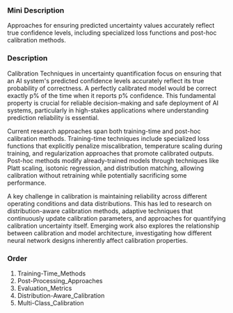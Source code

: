### Mini Description

Approaches for ensuring predicted uncertainty values accurately reflect true confidence levels, including specialized loss functions and post-hoc calibration methods.

### Description

Calibration Techniques in uncertainty quantification focus on ensuring that an AI system's predicted confidence levels accurately reflect its true probability of correctness. A perfectly calibrated model would be correct exactly p% of the time when it reports p% confidence. This fundamental property is crucial for reliable decision-making and safe deployment of AI systems, particularly in high-stakes applications where understanding prediction reliability is essential.

Current research approaches span both training-time and post-hoc calibration methods. Training-time techniques include specialized loss functions that explicitly penalize miscalibration, temperature scaling during training, and regularization approaches that promote calibrated outputs. Post-hoc methods modify already-trained models through techniques like Platt scaling, isotonic regression, and distribution matching, allowing calibration without retraining while potentially sacrificing some performance.

A key challenge in calibration is maintaining reliability across different operating conditions and data distributions. This has led to research on distribution-aware calibration methods, adaptive techniques that continuously update calibration parameters, and approaches for quantifying calibration uncertainty itself. Emerging work also explores the relationship between calibration and model architecture, investigating how different neural network designs inherently affect calibration properties.

### Order

1. Training-Time_Methods
2. Post-Processing_Approaches
3. Evaluation_Metrics
4. Distribution-Aware_Calibration
5. Multi-Class_Calibration
